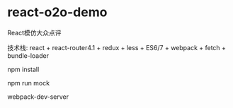 # react-o2o-demo

React模仿大众点评

技术栈: react + react-router4.1 + redux + less + ES6/7 + webpack + fetch + bundle-loader

npm install

npm run mock

webpack-dev-server



